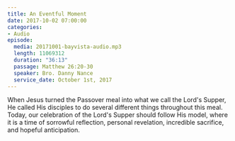 ```yaml
---
title: An Eventful Moment
date: 2017-10-02 07:00:00
categories:
- Audio
episode:
  media: 20171001-bayvista-audio.mp3
  length: 11069312
  duration: "36:13"
  passage: Matthew 26:20-30
  speaker: Bro. Danny Nance
  service_date: October 1st, 2017
---
```

When Jesus turned the Passover meal into what we call the Lord's Supper, He called His disciples to do several different things throughout this meal. Today, our celebration of the Lord's Supper should follow His model, where it is a time of sorrowful reflection, personal revelation, incredible sacrifice, and hopeful anticipation.